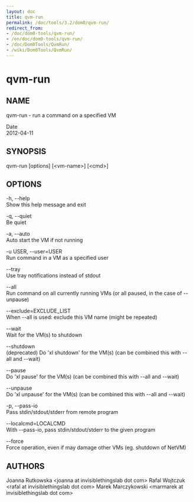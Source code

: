 ```yaml
---
layout: doc
title: qvm-run
permalink: /doc/tools/3.2/dom0/qvm-run/
redirect_from:
- /doc/dom0-tools/qvm-run/
- /en/doc/dom0-tools/qvm-run/
- /doc/Dom0Tools/QvmRun/
- /wiki/Dom0Tools/QvmRun/
---
```


qvm-run
=======

NAME
----

qvm-run - run a command on a specified VM

Date  
2012-04-11

SYNOPSIS
--------

qvm-run [options] [\<vm-name\>] [\<cmd\>]

OPTIONS
-------

-h, --help  
Show this help message and exit

-q, --quiet  
Be quiet

-a, --auto  
Auto start the VM if not running

-u USER, --user=USER  
Run command in a VM as a specified user

--tray  
Use tray notifications instead of stdout

--all  
Run command on all currently running VMs (or all paused, in the case of --unpause)

--exclude=EXCLUDE\_LIST  
When --all is used: exclude this VM name (might be repeated)

--wait  
Wait for the VM(s) to shutdown

--shutdown  
(deprecated) Do 'xl shutdown' for the VM(s) (can be combined this with --all and --wait)

--pause  
Do 'xl pause' for the VM(s) (can be combined this with --all and --wait)

--unpause  
Do 'xl unpause' for the VM(s) (can be combined this with --all and --wait)

-p, --pass-io  
Pass stdin/stdout/stderr from remote program

--localcmd=LOCALCMD  
With --pass-io, pass stdin/stdout/stderr to the given program

--force  
Force operation, even if may damage other VMs (eg. shutdown of NetVM)

AUTHORS
-------

Joanna Rutkowska \<joanna at invisiblethingslab dot com\>
Rafal Wojtczuk \<rafal at invisiblethingslab dot com\>
Marek Marczykowski \<marmarek at invisiblethingslab dot com\>
